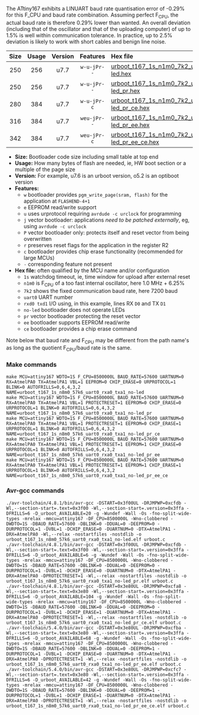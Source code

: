 The ATtiny167 exhibits a LINUART baud rate quantisation error of -0.29% for this F_CPU and baud rate combination. Assuming perfect F<sub>CPU</sub>, the actual baud rate is therefore 0.29% lower than wanted. An overall deviation (including that of the oscillator and that of the uploading computer) of up to 1.5% is well within communication tolerance. In practice, up to 2.5% deviation is likely to work with short cables and benign line noise.

|Size|Usage|Version|Features|Hex file|
|:-:|:-:|:-:|:-:|:--|
|250|256|u7.7|`w-u-jPr--`|[urboot_t167_1s_n1m0_7k2_uart0_rxa0_txa1_no-led.hex](https://raw.githubusercontent.com/stefanrueger/urboot.hex/main/u7.7/boards/digispark-pro/attiny167/watchdog_1_s/internal_oscillator_n%2B6.25%25/%2B1m000000_hz/%2B%2B%2B7k2_baud/uart0_rxa0_txa1/no-led/urboot_t167_1s_n1m0_7k2_uart0_rxa0_txa1_no-led.hex)|
|250|256|u7.7|`w-u-jPr--`|[urboot_t167_1s_n1m0_7k2_uart0_rxa0_txa1_no-led_pr.hex](https://raw.githubusercontent.com/stefanrueger/urboot.hex/main/u7.7/boards/digispark-pro/attiny167/watchdog_1_s/internal_oscillator_n%2B6.25%25/%2B1m000000_hz/%2B%2B%2B7k2_baud/uart0_rxa0_txa1/no-led/urboot_t167_1s_n1m0_7k2_uart0_rxa0_txa1_no-led_pr.hex)|
|280|384|u7.7|`w-u-jPr-c`|[urboot_t167_1s_n1m0_7k2_uart0_rxa0_txa1_no-led_pr_ce.hex](https://raw.githubusercontent.com/stefanrueger/urboot.hex/main/u7.7/boards/digispark-pro/attiny167/watchdog_1_s/internal_oscillator_n%2B6.25%25/%2B1m000000_hz/%2B%2B%2B7k2_baud/uart0_rxa0_txa1/no-led/urboot_t167_1s_n1m0_7k2_uart0_rxa0_txa1_no-led_pr_ce.hex)|
|316|384|u7.7|`weu-jPr--`|[urboot_t167_1s_n1m0_7k2_uart0_rxa0_txa1_no-led_pr_ee.hex](https://raw.githubusercontent.com/stefanrueger/urboot.hex/main/u7.7/boards/digispark-pro/attiny167/watchdog_1_s/internal_oscillator_n%2B6.25%25/%2B1m000000_hz/%2B%2B%2B7k2_baud/uart0_rxa0_txa1/no-led/urboot_t167_1s_n1m0_7k2_uart0_rxa0_txa1_no-led_pr_ee.hex)|
|342|384|u7.7|`weu-jPr-c`|[urboot_t167_1s_n1m0_7k2_uart0_rxa0_txa1_no-led_pr_ee_ce.hex](https://raw.githubusercontent.com/stefanrueger/urboot.hex/main/u7.7/boards/digispark-pro/attiny167/watchdog_1_s/internal_oscillator_n%2B6.25%25/%2B1m000000_hz/%2B%2B%2B7k2_baud/uart0_rxa0_txa1/no-led/urboot_t167_1s_n1m0_7k2_uart0_rxa0_txa1_no-led_pr_ee_ce.hex)|

- **Size:** Bootloader code size including small table at top end
- **Usage:** How many bytes of flash are needed, ie, HW boot section or a multiple of the page size
- **Version:** For example, u7.6 is an urboot version, o5.2 is an optiboot version
- **Features:**
  + `w` bootloader provides `pgm_write_page(sram, flash)` for the application at `FLASHEND-4+1`
  + `e` EEPROM read/write support
  + `u` uses urprotocol requiring `avrdude -c urclock` for programming
  + `j` vector bootloader: applications *need to be patched externally*, eg, using `avrdude -c urclock`
  + `P` vector bootloader only: protects itself and reset vector from being overwritten
  + `r` preserves reset flags for the application in the register R2
  + `c` bootloader provides chip erase functionality (recommended for large MCUs)
  + `-` corresponding feature not present
- **Hex file:** often qualified by the MCU name and/or configuration
  + `1s` watchdog timeout, ie, time window for upload after external reset
  + `n1m0` is F<sub>CPU</sub> of a too fast internal oscillator, here 1.0 MHz + 6.25%
  + `7k2` shows the fixed communication baud rate, here 7200 baud
  + `uart0` UART number
  + `rxd0 txd1` I/O using, in this example, lines RX `D0` and TX `D1`
  + `no-led` bootloader does not operate LEDs
  + `pr` vector bootloader protecting the reset vector
  + `ee` bootloader supports EEPROM read/write
  + `ce` bootloader provides a chip erase command


Note below that baud rate and F<sub>CPU</sub> may be different from the path name's as long as the quotient F<sub>CPU</sub>/baud rate is the same.

### Make commands
```
make MCU=attiny167 WDTO=1S F_CPU=8500000L BAUD_RATE=57600 UARTNUM=0 RX=AtmelPA0 TX=AtmelPA1 VBL=1 EEPROM=0 CHIP_ERASE=0 URPROTOCOL=1 BLINK=0 AUTOFRILLS=0,6,4,3,2 NAME=urboot_t167_1s_n8m0_57k6_uart0_rxa0_txa1_no-led
make MCU=attiny167 WDTO=1S F_CPU=8500000L BAUD_RATE=57600 UARTNUM=0 RX=AtmelPA0 TX=AtmelPA1 VBL=1 PROTECTRESET=1 EEPROM=0 CHIP_ERASE=0 URPROTOCOL=1 BLINK=0 AUTOFRILLS=0,6,4,3,2 NAME=urboot_t167_1s_n8m0_57k6_uart0_rxa0_txa1_no-led_pr
make MCU=attiny167 WDTO=1S F_CPU=8500000L BAUD_RATE=57600 UARTNUM=0 RX=AtmelPA0 TX=AtmelPA1 VBL=1 PROTECTRESET=1 EEPROM=0 CHIP_ERASE=1 URPROTOCOL=1 BLINK=0 AUTOFRILLS=0,6,4,3,2 NAME=urboot_t167_1s_n8m0_57k6_uart0_rxa0_txa1_no-led_pr_ce
make MCU=attiny167 WDTO=1S F_CPU=8500000L BAUD_RATE=57600 UARTNUM=0 RX=AtmelPA0 TX=AtmelPA1 VBL=1 PROTECTRESET=1 EEPROM=1 CHIP_ERASE=0 URPROTOCOL=1 BLINK=0 AUTOFRILLS=0,6,4,3,2 NAME=urboot_t167_1s_n8m0_57k6_uart0_rxa0_txa1_no-led_pr_ee
make MCU=attiny167 WDTO=1S F_CPU=8500000L BAUD_RATE=57600 UARTNUM=0 RX=AtmelPA0 TX=AtmelPA1 VBL=1 PROTECTRESET=1 EEPROM=1 CHIP_ERASE=1 URPROTOCOL=1 BLINK=0 AUTOFRILLS=0,6,4,3,2 NAME=urboot_t167_1s_n8m0_57k6_uart0_rxa0_txa1_no-led_pr_ee_ce
```

### Avr-gcc commands
```
./avr-toolchain/4.8.1/bin/avr-gcc -DSTART=0x3f00UL -DRJMPWP=0xcfdb -Wl,--section-start=.text=0x3f00 -Wl,--section-start=.version=0x3ffa -DFRILLS=6 -D_urboot_AVAILABLE=20 -g -Wundef -Wall -Os -fno-split-wide-types -mrelax -mmcu=attiny167 -DF_CPU=8500000L -Wno-clobbered -DWDTO=1S -DBAUD_RATE=57600 -DBLINK=0 -DDUAL=0 -DEEPROM=0 -DURPROTOCOL=1 -DVBL=1 -DCHIP_ERASE=0 -DUARTNUM=0 -DTX=AtmelPA1 -DRX=AtmelPA0 -Wl,--relax -nostartfiles -nostdlib -o urboot_t167_1s_n8m0_57k6_uart0_rxa0_txa1_no-led.elf urboot.c
./avr-toolchain/4.8.1/bin/avr-gcc -DSTART=0x3f00UL -DRJMPWP=0xcfdb -Wl,--section-start=.text=0x3f00 -Wl,--section-start=.version=0x3ffa -DFRILLS=6 -D_urboot_AVAILABLE=6 -g -Wundef -Wall -Os -fno-split-wide-types -mrelax -mmcu=attiny167 -DF_CPU=8500000L -Wno-clobbered -DWDTO=1S -DBAUD_RATE=57600 -DBLINK=0 -DDUAL=0 -DEEPROM=0 -DURPROTOCOL=1 -DVBL=1 -DCHIP_ERASE=0 -DUARTNUM=0 -DTX=AtmelPA1 -DRX=AtmelPA0 -DPROTECTRESET=1 -Wl,--relax -nostartfiles -nostdlib -o urboot_t167_1s_n8m0_57k6_uart0_rxa0_txa1_no-led_pr.elf urboot.c
./avr-toolchain/4.8.1/bin/avr-gcc -DSTART=0x3e80UL -DRJMPWP=0xcfa8 -Wl,--section-start=.text=0x3e80 -Wl,--section-start=.version=0x3ffa -DFRILLS=6 -D_urboot_AVAILABLE=104 -g -Wundef -Wall -Os -fno-split-wide-types -mrelax -mmcu=attiny167 -DF_CPU=8500000L -Wno-clobbered -DWDTO=1S -DBAUD_RATE=57600 -DBLINK=0 -DDUAL=0 -DEEPROM=0 -DURPROTOCOL=1 -DVBL=1 -DCHIP_ERASE=1 -DUARTNUM=0 -DTX=AtmelPA1 -DRX=AtmelPA0 -DPROTECTRESET=1 -Wl,--relax -nostartfiles -nostdlib -o urboot_t167_1s_n8m0_57k6_uart0_rxa0_txa1_no-led_pr_ce.elf urboot.c
./avr-toolchain/5.4.0/bin/avr-gcc -DSTART=0x3e80UL -DRJMPWP=0xcfba -Wl,--section-start=.text=0x3e80 -Wl,--section-start=.version=0x3ffa -DFRILLS=6 -D_urboot_AVAILABLE=68 -g -Wundef -Wall -Os -fno-split-wide-types -mrelax -mmcu=attiny167 -DF_CPU=8500000L -Wno-clobbered -DWDTO=1S -DBAUD_RATE=57600 -DBLINK=0 -DDUAL=0 -DEEPROM=1 -DURPROTOCOL=1 -DVBL=1 -DCHIP_ERASE=0 -DUARTNUM=0 -DTX=AtmelPA1 -DRX=AtmelPA0 -DPROTECTRESET=1 -Wl,--relax -nostartfiles -nostdlib -o urboot_t167_1s_n8m0_57k6_uart0_rxa0_txa1_no-led_pr_ee.elf urboot.c
./avr-toolchain/5.4.0/bin/avr-gcc -DSTART=0x3e80UL -DRJMPWP=0xcfc7 -Wl,--section-start=.text=0x3e80 -Wl,--section-start=.version=0x3ffa -DFRILLS=6 -D_urboot_AVAILABLE=42 -g -Wundef -Wall -Os -fno-split-wide-types -mrelax -mmcu=attiny167 -DF_CPU=8500000L -Wno-clobbered -DWDTO=1S -DBAUD_RATE=57600 -DBLINK=0 -DDUAL=0 -DEEPROM=1 -DURPROTOCOL=1 -DVBL=1 -DCHIP_ERASE=1 -DUARTNUM=0 -DTX=AtmelPA1 -DRX=AtmelPA0 -DPROTECTRESET=1 -Wl,--relax -nostartfiles -nostdlib -o urboot_t167_1s_n8m0_57k6_uart0_rxa0_txa1_no-led_pr_ee_ce.elf urboot.c
```


